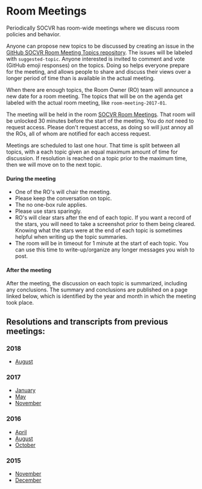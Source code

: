 # Room Meetings

Periodically SOCVR has room-wide meetings where we discuss room policies and behavior.

Anyone can propose new topics to be discussed by creating an issue in the [GitHub SOCVR Room Meeting Topics repository](https://github.com/SO-Close-Vote-Reviewers/room-meeting-topics). The issues will be labeled with `suggested-topic`. Anyone interested is invited to comment and vote (GitHub emoji responses) on the topics. Doing so helps everyone prepare for the meeting, and allows people to share and discuss their views over a longer period of time than is available in the actual meeting.

When there are enough topics, the Room Owner (RO) team will announce a new date for a room meeting. The topics that will be on the agenda get labeled with the actual room meeting, like `room-meeting-2017-01`.

The meeting will be held in the room [SOCVR Room Meetings](https://chat.stackoverflow.com/rooms/108179/socvr-room-meetings). That room will be unlocked 30 minutes before the start of the meeting. You do *not* need to request access. Please don't request access, as doing so will just annoy all the ROs, all of whom are notified for each access request.

Meetings are scheduled to last one hour. That time is split between all topics, with a each topic given an equal maximum amount of time for discussion. If resolution is reached on a topic prior to the maximum time, then we will move on to the next topic.

#### During the meeting
* One of the RO's will chair the meeting.
* Please keep the conversation on topic.
* The no one-box rule applies.
* Please use stars sparingly.
* RO's will clear stars after the end of each topic. If you want a record of the stars, you will need to take a screenshot prior to them being cleared. Knowing what the stars were at the end of each topic is sometimes helpful when writing up the topic summaries.
* The room will be in timeout for 1 minute at the start of each topic. You can use this time to write-up/organize any longer messages you wish to post.

#### After the meeting
After the meeting, the discussion on each topic is summarized, including any conclusions. The summary and conclusions are published on a page linked below, which is identified by the year and month in which the meeting took place.


## Resolutions and transcripts from previous meetings:

### 2018

* [August](2018-08)

### 2017

* [January](2017-01)
* [May](2017-05)
* [November](2017-11)

### 2016

* [April](2016-04)
* [August](2016-08)
* [October](2016-10)

### 2015

* [November](2015-11)
* [December](2015-12)
